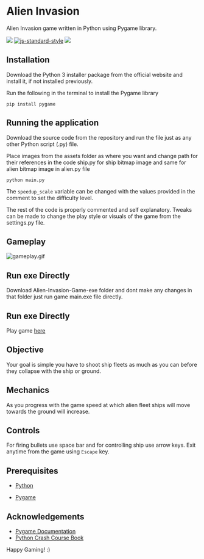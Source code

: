 
# Alien Invasion 

Alien Invasion game written in Python using Pygame library.

[![](https://img.shields.io/badge/contributions-welcome-brightgreen.svg)]() [![js-standard-style](https://img.shields.io/badge/code%20style-standard-brightgreen.svg)](https://peps.python.org/pep-0008/)  [![](https://img.shields.io/badge/download-releases-brightgreen.svg)](https://github.com/Nikhilhaspe/Alien-Invasion-Game)
## Installation

Download the Python 3 installer package from the official website and install it, if not installed previously.

Run the following in the terminal to install the Pygame library

```
pip install pygame
```

## Running the application

Download the source code from the repository and run the file just as any other Python script (.py) file.

Place images from the assets folder as where you want and change path for their references in the code 
ship.py for ship bitmap image and same for alien bitmap image in alien.py file
```
python main.py
```

The `speedup_scale` variable can be changed with the values provided in the comment to set the difficulty level.

The rest of the code is properly commented and self explanatory. Tweaks can be made to change the play style or visuals of the game from the 
settings.py file.


## Gameplay

![gameplay.gif](https://github.com/Nikhilhaspe/Alien-Invasion-Game/blob/master/Images/gameplay.gif)

## Run exe Directly
Download Alien-Invasion-Game-exe folder and dont make any changes
in that folder just run game main.exe file directly.

## Run exe Directly

Play game [here](https://replit.com/@nicks111/Alien-Invasion-Game?v=1)

## Objective

Your goal is simple you have to shoot ship fleets as much as
you can before they collapse with the ship or ground.
## Mechanics

As you progress with the game speed at which alien fleet 
ships will move towards the ground will increase.
## Controls

For firing bullets use space bar and for controlling ship use arrow
keys.
Exit anytime from the game using `Escape` key.
## Prerequisites

- [Python](https://www.python.org/)
    
- [Pygame](https://www.pygame.org/wiki/GettingStarted)
## Acknowledgements

- [Pygame Documentation](https://www.pygame.org/docs/)
- [Python Crash Course Book](https://nostarch.com/pythoncrashcourse2e)

Happy Gaming! :)
